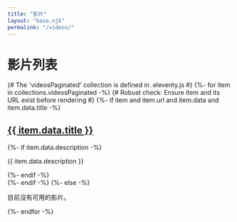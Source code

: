 ```yaml
---
title: "影片"
layout: "base.njk"
permalink: "/videos/"
---
```


<h1>影片列表</h1>

<div class="video-list">
  {# The 'videosPaginated' collection is defined in .eleventy.js #}
  {%- for item in collections.videosPaginated -%}
    {# Robust check: Ensure item and its URL exist before rendering #}
    {%- if item and item.url and item.data and item.data.title -%}
      <div class="video-item">
        <h2>
          <a href="{{ item.url | url }}">
            {{ item.data.title }}
          </a>
        </h2>
        {%- if item.data.description -%}
          <p>{{ item.data.description }}</p>
        {%- endif -%}
      </div>
    {%- endif -%}
  {%- else -%}
    <p>目前沒有可用的影片。</p>
  {%- endfor -%}
</div>